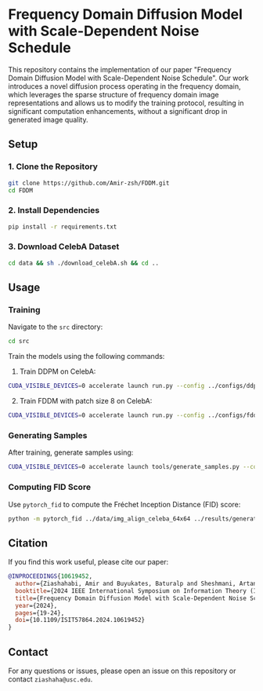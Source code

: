 # Frequency Domain Diffusion Model with Scale-Dependent Noise Schedule

This repository contains the implementation of our paper "Frequency Domain Diffusion Model with Scale-Dependent Noise Schedule". Our work introduces a novel diffusion process operating in the frequency domain, which leverages the sparse structure of frequency domain image representations and allows us to modify the training protocol, resulting in significant computation enhancements, without a significant drop in generated image quality.

## Setup

### 1. Clone the Repository

```bash
git clone https://github.com/Amir-zsh/FDDM.git
cd FDDM
```

### 2. Install Dependencies

```bash
pip install -r requirements.txt
```

### 3. Download CelebA Dataset

```bash
cd data && sh ./download_celebA.sh && cd ..
```

## Usage

### Training

Navigate to the `src` directory:

```bash
cd src
```

Train the models using the following commands:

1. Train DDPM on CelebA:
```bash
CUDA_VISIBLE_DEVICES=0 accelerate launch run.py --config ../configs/ddpm-CelebA.json --n ddpm_CelebA
```

2. Train FDDM with patch size 8 on CelebA:
```bash
CUDA_VISIBLE_DEVICES=0 accelerate launch run.py --config ../configs/fddm-p8-CelebA.json --n fddm_p8_CelebA
```

### Generating Samples

After training, generate samples using:

```bash
CUDA_VISIBLE_DEVICES=0 accelerate launch tools/generate_samples.py --config_base_dir ../results/fddm_p8_CelebA -n fddm_p8_CelebA_samples --num_samples 200
```

### Computing FID Score

Use `pytorch_fid` to compute the Fréchet Inception Distance (FID) score:

```bash
python -m pytorch_fid ../data/img_align_celeba_64x64 ../results/generated_samples_for_score/fddm_p8_CelebA_samples/img --device cuda:0
```

## Citation

If you find this work useful, please cite our paper:

```bibtex
@INPROCEEDINGS{10619452,
  author={Ziashahabi, Amir and Buyukates, Baturalp and Sheshmani, Artan and You, Yi-Zhuang and Avestimehr, Salman},
  booktitle={2024 IEEE International Symposium on Information Theory (ISIT)}, 
  title={Frequency Domain Diffusion Model with Scale-Dependent Noise Schedule}, 
  year={2024},
  pages={19-24},
  doi={10.1109/ISIT57864.2024.10619452}
}
```

## Contact

For any questions or issues, please open an issue on this repository or contact `ziashaha@usc.edu`.
